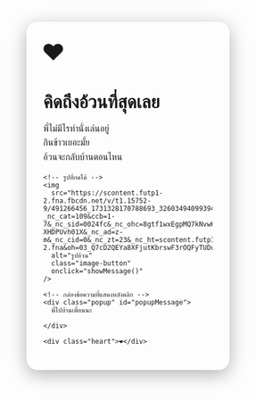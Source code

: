 <!DOCTYPE html>
<html lang="th">
<head>
  <meta charset="UTF-8" />
  <meta name="viewport" content="width=device-width, initial-scale=1" />
  <title>คิดถึงอ้วนที่สุดเลย 💖</title>
  <style>
    * {
      box-sizing: border-box;
    }

    body {
      margin: 0;
      padding: 0;
      font-family: 'Kanit', sans-serif;
      display: flex;
      justify-content: center;
      align-items: center;
      min-height: 100vh;
      background-image: url('https://scontent.cdninstagram.com/v/t51.75761-15/496347416_17938158459001850_8112075224366874179_n.png?...');
      background-size: cover;
      background-position: center;
      position: relative;
      color: #fff;
      text-align: center;
    }

    body::before {
      content: "";
      position: absolute;
      top: 0;
      left: 0;
      width: 100%;
      height: 100%;
      background: rgba(0, 0, 0, 0.4);
      z-index: 0;
    }

    .card {
      position: relative;
      z-index: 1;
      background: rgba(255, 255, 255, 0.15);
      border-radius: 20px;
      padding: 30px;
      width: 90%;
      max-width: 400px;
      box-shadow: 0 8px 32px rgba(0, 0, 0, 0.3);
      backdrop-filter: blur(6px);
    }

    h1 {
      font-size: 2rem;
      margin-bottom: 15px;
    }

    p {
      font-size: 1rem;
      line-height: 1.6;
    }

    .heart {
      font-size: 2.5rem;
      animation: beat 1s infinite;
    }

    .image-button {
      margin-top: 20px;
      cursor: pointer;
      width: 100px;
      border-radius: 20px;
      transition: transform 0.2s;
    }

    .image-button:hover {
      transform: scale(1.05);
    }

    .popup {
      margin-top: 15px;
      display: none;
      font-size: 1rem;
      background: rgba(255, 255, 255, 0.2);
      border-radius: 10px;
      padding: 10px;
      animation: fadeIn 0.5s ease forwards;
    }

    @keyframes beat {
      0%, 100% { transform: scale(1); }
      50% { transform: scale(1.2); }
    }

    @keyframes fadeIn {
      from { opacity: 0; transform: translateY(10px); }
      to { opacity: 1; transform: translateY(0); }
    }
  </style>
</head>
<body>
  <div class="card">
    <div class="heart">❤️</div>
    <h1>คิดถึงอ้วนที่สุดเลย</h1>
    <p>
      พี่ไม่มีไรทำนั่งเล่นอยู่<br />
      กินข้าวเยอะมั้ย<br />
      อ้วนจะกลับบ้านตอนไหน
    </p>

    <!-- รูปที่กดได้ -->
    <img
      src="https://scontent.futp1-2.fna.fbcdn.net/v/t1.15752-9/491266456_1731328170788693_3260349409939415489_n.jpg?_nc_cat=109&ccb=1-7&_nc_sid=0024fc&_nc_ohc=8gtf1wxEgpMQ7kNvwHwAfBP&_nc_oc=AdnV_l2MP0jR7iwG4Nj5aNivKolkt37uX6nZfQqCTi1C53tIWNdkhLKnuQEMf5ezw4DVfAz22m5Ay-XHDPUvh01X&_nc_ad=z-m&_nc_cid=0&_nc_zt=23&_nc_ht=scontent.futp1-2.fna&oh=03_Q7cD2QEYa8XFjutKbrswF3rOQFyTUDumVJpUzzei4EJgF2SsXw&oe=68510968"
      alt="รูปอ้วน"
      class="image-button"
      onclick="showMessage()"
    />

    <!-- กล่องข้อความที่แสดงหลังคลิก -->
    <div class="popup" id="popupMessage">
      พี่ไปบ้านเพื่อนนะ
     
    </div>

    <div class="heart">❤️</div>
  </div>

  <script>
    function showMessage() {
      const popup = document.getElementById("popupMessage");
      popup.style.display = "block";
    }
  </script>
</body>
</html>
